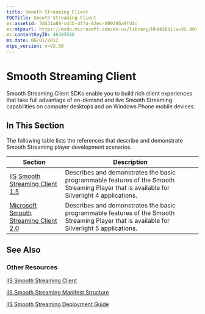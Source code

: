 ```yaml
---
title: Smooth Streaming Client
TOCTitle: Smooth Streaming Client
ms:assetid: 7d431a89-c44b-4ffa-82ec-00049ba9fd4c
ms:mtpsurl: https://msdn.microsoft.com/en-us/library/Hh943091(v=VS.90)
ms:contentKeyID: 46305586
ms.date: 06/01/2012
mtps_version: v=VS.90
---
```


# Smooth Streaming Client

Smooth Streaming Client SDKs enable you to build rich client experiences that take full advantage of on-demand and live Smooth Streaming capabilities on computer desktops and on Windows Phone mobile devices.

## In This Section

The following table lists the references that describe and demonstrate Smooth Streaming player development scenarios.

|Section|Description|
|--- |--- |
|[IIS Smooth Streaming Client 1.5](microsoft-smooth-streaming-client-2-0.md)|Describes and demonstrates the basic programmable features of the Smooth Streaming Player that is available for Silverlight 4 applications.|
|[Microsoft Smooth Streaming Client 2.0](https://go.microsoft.com/fwlink/?linkid=247635)|Describes and demonstrates the basic programmable features of the Smooth Streaming Player that is available for Silverlight 5 applications.|

## See Also

### Other Resources

[IIS Smooth Streaming Client](https://go.microsoft.com/fwlink/?linkid=247904)

[IIS Smooth Streaming Manifest Structure](https://go.microsoft.com/fwlink/?linkid=247633)

[IIS Smooth Streaming Deployment Guide](https://go.microsoft.com/fwlink/?linkid=181836)

